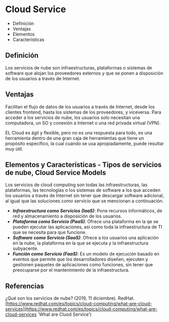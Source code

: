 # Cloud Service

- Definición
- Ventajas
- Elementos
- Características

## Definición

Los servicios de nube son infraestructuras, plataformas o sistemas de software que alojan los proveedores externos y que se ponen a disposición de los usuarios a través de Internet.

## Ventajas

Facilitan el flujo de datos de los usuarios a través de Internet, desde los clientes frontend, hasta los sistemas de los proveedores, y viceversa. Para acceder a los servicios de nube, los usuarios solo necesitan una computadora, un SO y conexión a Internet o una red privada virtual (VPN).

EL Cloud es ágil y flexible, pero no es una respuesta para todo, es una herramienta dentro de una gran caja de herramientas que tiene un propósito especifico, la cual cuando se usa apropiadamente, puede resultar muy útil.

## Elementos y Características - Tipos de servicios de nube, Cloud Service Models

Los servicios de cloud computing son todas las infraestructuras, las plataformas, las tecnologías o los sistemas de software a los que acceden los usuarios a través de Internet sin tener que descargar software adicional, al igual que las soluciones como servicio que se mencionan a continuación.

- ***Infraestructura como Servicios (IaaS)***: Pone recursos informáticos, de red y almacenamiento a disposición de los usuarios.
- ***Plataforma como Servicio (PaaS)***: Ofrece una plataforma en la qe se pueden ejecutar las aplicaciones, así como toda la infraestructura de TI que se necesita para que funcione.
- ***Software como Servicio (SaaS)***: Ofrece a los usuarios una aplicación en la nube, la plataforma en la que se ejecuta y la infraestructura subyacente.
- ***Función como Servicio (FaaS)***: Es un modelo de ejecución basado en eventos que permite que los desarrolladores diseñen, ejecuten y gestionen paquetes de aplicaciones como funciones, sin tener que preocuparse por el mantenimiento de la infraestructura.

## Referencias

¿Qué son los servicios de nube? (2019, 11 diciembre). RedHat. [https://www.redhat.com/es/topics/cloud-computing/what-are-cloud-services](https://www.redhat.com/es/topics/cloud-computing/what-are-cloud-services 'What are Cluod Service')
